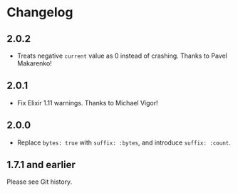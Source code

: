 # Changelog

## 2.0.2

* Treats negative `current` value as 0 instead of crashing. Thanks to Pavel Makarenko!

## 2.0.1

* Fix Elixir 1.11 warnings. Thanks to Michael Vigor!

## 2.0.0

* Replace `bytes: true` with `suffix: :bytes`, and introduce `suffix: :count`.

## 1.7.1 and earlier

Please see Git history.
